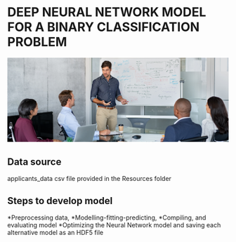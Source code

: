 # DEEP NEURAL NETWORK MODEL FOR A BINARY CLASSIFICATION PROBLEM 
![logo](13-challenge-image.png)

## Data source
applicants_data csv file provided in the Resources folder 

## Steps to develop model
*Preprocessing data,
*Modelling-fitting-predicting, 
*Compiling, and evaluating model
*Optimizing the Neural Network model and saving each alternative model as an HDF5 file